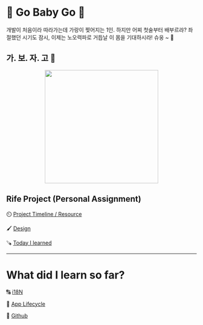# 💜 Go Baby Go 💜

개발이 처음이라 따라가는데 가랑이 찢어지는 1인. 하지만 어찌 첫술부터 배부르랴? 좌절했던 시기도 잠시, 이제는 노오력파로 거듭날 이 몸을 기대하시라! 슈웅 ~ 🏁



## **가. 보. 자. 고 👊**

<p align="center">
<img src="https://w.namu.la/s/67e2fa7efdd131ddb2e35006b5ff52ccd6e36c8f82c7161722bcecbc7cc050c9a00f8ab92175f3966ca00dbfcda5b214fbf37752da4d9ddb0fc610d56cd836f6f2c074da1dad6347ac627c95c66f8f949792cd5107274768ca3b46ea4b49b6f6" width="300" >
</p>


## Rife Project (Personal Assignment) 

⏲️ [Project Timeline / Resource](https://beforeanythingelse.notion.site/Project-Timeline-1a3cdfa636384573b1effaa7e8e11207)

🖌️ [Design]()

🪚 [Today I learned](https://beforeanythingelse.notion.site/Today-I-Learned-Personal-Project-7dd5bc4745014201b837847df4d53bd9)

---

# What did I learn so far?

🔠 [i18N](https://beforeanythingelse.notion.site/I18N-564005ff43c0437ba387ee65ef133971)

👴 [App Lifecycle](https://beforeanythingelse.notion.site/Day-3-UIKit-View-397baab1612c4028abec6aedd5fe0c4c)

🔰 [Github](https://beforeanythingelse.notion.site/Github-0aea63e2cede42f7a7f6e493c6990edd)





